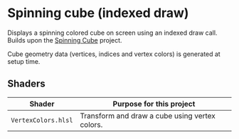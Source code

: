 # Spinning cube (indexed draw)

Displays a spinning colored cube on screen using an indexed draw call. Builds upon the [Spinning Cube](../sample_04_cube/README.md) project.

Cube geometry data (vertices, indices and vertex colors) is generated at setup time.

## Shaders

Shader              | Purpose for this project
------------------- | --------------------------------------------------
`VertexColors.hlsl` | Transform and draw a cube using vertex colors.
